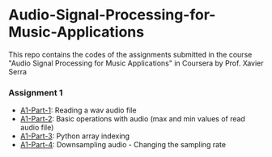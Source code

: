 # Audio-Signal-Processing-for-Music-Applications
This repo contains the codes of the assignments submitted in the course "Audio Signal Processing for Music Applications" in Coursera by Prof. Xavier Serra


### Assignment 1

- [A1-Part-1](https://github.com/its-rajesh/Audio-Signal-Processing-for-Music-Applications/blob/main/A1/A1Part1.py): Reading a wav audio file
- [A1-Part-2](https://github.com/its-rajesh/Audio-Signal-Processing-for-Music-Applications/blob/main/A1/A1Part2.py): Basic operations with audio (max and min values of read audio file)
- [A1-Part-3](https://github.com/its-rajesh/Audio-Signal-Processing-for-Music-Applications/blob/main/A1/A1Part3.py): Python array indexing
- [A1-Part-4](https://github.com/its-rajesh/Audio-Signal-Processing-for-Music-Applications/blob/main/A1/A1Part4.py): Downsampling audio - Changing the sampling rate
